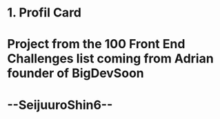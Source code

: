 # 1. Profil Card
# Project from the 100 Front End Challenges list coming from Adrian founder of BigDevSoon
# --SeijuuroShin6-- 